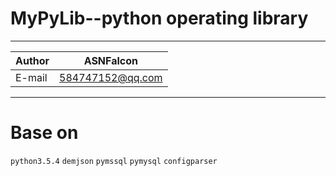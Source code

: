 MyPyLib--python operating library
===========================
****
|Author|ASNFalcon|
|---|---
|E-mail|584747152@qq.com
****

# Base on 
`python3.5.4` 
`demjson` 
`pymssql` 
`pymysql` 
`configparser` 

